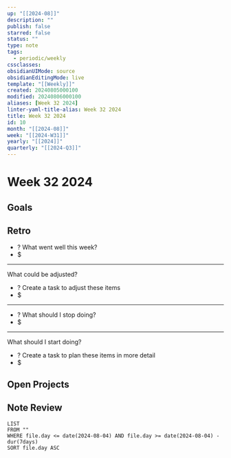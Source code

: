 ```yaml
---
up: "[[2024-08]]"
description: ""
publish: false
starred: false
status: ""
type: note
tags:
  - periodic/weekly
cssclasses: 
obsidianUIMode: source
obsidianEditingMode: live
template: "[[Weekly]]"
created: 20240805000100
modified: 20240806000100
aliases: [Week 32 2024]
linter-yaml-title-alias: Week 32 2024
title: Week 32 2024
id: 10
month: "[[2024-08]]"
week: "[[2024-W31]]"
yearly: "[[2024]]"
quarterly: "[[2024-Q3]]"
---
```


# Week 32 2024

## Goals


## Retro

- ? What went well this week?
- $


---

What could be adjusted?

- ? Create a task to adjust these items
- $

---

- ? What should I stop doing?
- $


---

What should I start doing?

- ? Create a task to plan these items in more detail
- $

## Open Projects

## Note Review

```
LIST
FROM ""
WHERE file.day <= date(2024-08-04) AND file.day >= date(2024-08-04) - dur(7days)
SORT file.day ASC
```
